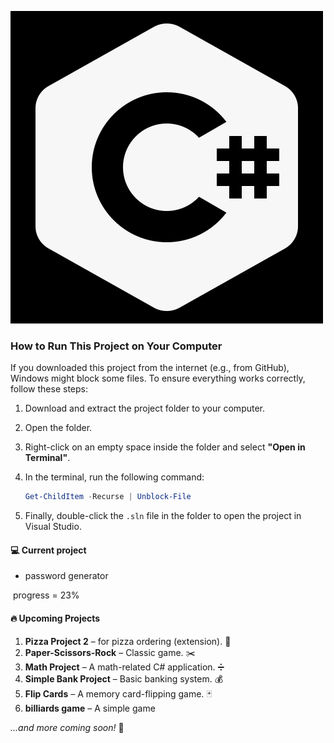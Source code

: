 ![resim](icons8-c-sharp-logo-500.png)



### How to Run This Project on Your Computer

If you downloaded this project from the internet (e.g., from GitHub), Windows might block some files. To ensure everything works correctly, follow these steps:

1. Download and extract the project folder to your computer.
2. Open the folder.
3. Right-click on an empty space inside the folder and select **"Open in Terminal"**.
4. In the terminal, run the following command:

   ```powershell
   Get-ChildItem -Recurse | Unblock-File

5. Finally, double-click the `.sln` file in the folder to open the project in Visual Studio.



#### :computer: Current project

- password generator 

​        progress = 23%

#### 🔥 Upcoming Projects

1. **Pizza Project 2** – for pizza ordering (extension). 🍕
3. **Paper-Scissors-Rock** – Classic game. ✂️
4. **Math Project** – A math-related C# application. ➗
5. **Simple Bank Project** – Basic banking system. 💰
6. **Flip Cards** – A memory card-flipping game. 🃏
7. **billiards game**  – A simple game 

*...and more coming soon!* 🚀









